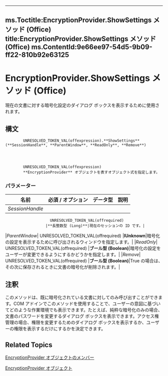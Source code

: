 

---
ms.Toctitle:EncryptionProvider.ShowSettings メソッド (Office)
title:EncryptionProvider.ShowSettings メソッド (Office)
ms.ContentId:9e66ee97-54d5-9b09-ff22-810b92e63125
---
# EncryptionProvider.ShowSettings メソッド (Office)




現在の文書に対する暗号化設定のダイアログ ボックスを表示するために使用されます。

## 構文

            UNRESOLVED_TOKEN_VAL(offexpression).**ShowSettings**(**SessionHandle**, **ParentWindow**, **ReadOnly**, **Remove**)




            UNRESOLVED_TOKEN_VAL(offexpression)
            **EncryptionProvider** オブジェクトを表すオブジェクト式を指定します。

### パラメーター

|**名前**|**必須 / オプション**|**データ型**|**説明**|
|---|---|---|---|
|*SessionHandle*|
                        UNRESOLVED_TOKEN_VAL(offrequired)
                      |**長整数型 (Long)**|現在のセッションの ID です。|
|*ParentWindow*|
                        UNRESOLVED_TOKEN_VAL(offrequired)
                      |**IUnknown**|暗号化の設定を表示するために呼び出されるウィンドウを指定します。|
|*ReadOnly*|
                        UNRESOLVED_TOKEN_VAL(offrequired)
                      |**ブール型 (Boolean)**|暗号化の設定をユーザーが変更できるようにするかどうかを指定します。|
|*Remove*|
                        UNRESOLVED_TOKEN_VAL(offrequired)
                      |**ブール型 (Boolean)**|True の場合は、その次に保存されるときに文書の暗号化が削除されます。|





## 注釈
このメソッドは、既に暗号化されている文書に対してのみ呼び出すことができます。COM アドインでこのメソッドを使用することで、ユーザーの意図に基づいてどのような作業環境でも表示できます。たとえば、純粋な暗号化のみの場合、文書のパスワードを変更するダイアログ ボックスを表示できます。アクセス権管理の場合、権限を変更するためのダイアログ ボックスを表示するか、ユーザーの権限を表示するだけにするかを決定できます。



## Related Topics

[EncryptionProvider オブジェクトのメンバー](48bed5b8-b284-4b52-4143-153ae1c751a4.md)

[EncryptionProvider オブジェクト](9f5cc550-6bcb-2748-14a7-696cf8ef021b.md)




